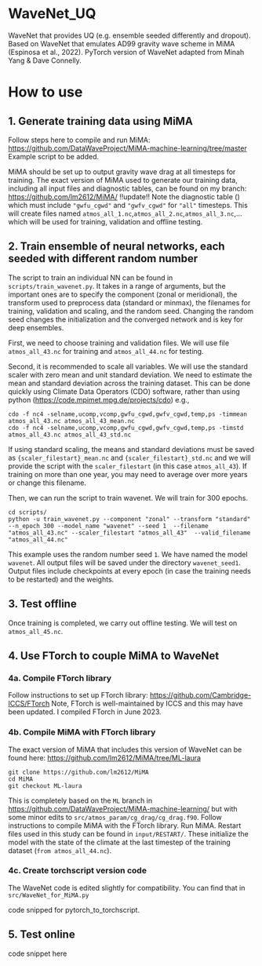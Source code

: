 # WaveNet_UQ
WaveNet that provides UQ (e.g. ensemble seeded differently and dropout). Based on WaveNet that emulates AD99 gravity wave scheme in MiMA (Espinosa et al., 2022). PyTorch version of WaveNet adapted from Minah Yang &amp; Dave Connelly.

# How to use
## 1. Generate training data using MiMA
Follow steps here to compile and run MiMA: https://github.com/DataWaveProject/MiMA-machine-learning/tree/master
Example script to be added.

MiMA should be set up to output gravity wave drag at all timesteps for training. 
The exact version of MiMA used to generate our training data, including all input files
and diagnostic tables, can be found on my branch: https://github.com/lm2612/MiMA/ !!update!!
Note the diagnostic table () which must include `"gwfu_cgwd"` and `"gwfv_cgwd"` for `"all"` timesteps.
This will create files named `atmos_all_1.nc`,`atmos_all_2.nc`,`atmos_all_3.nc`,...
which will be used for training, validation and offline testing.

## 2. Train ensemble of neural networks, each seeded with different random number
The script to train an individual NN can be found in `scripts/train_wavenet.py`. It takes in a range of arguments, but the important
ones are to specify the component (zonal or meridional), the transform used to preprocess data (standard or minmax), 
the filenames for training, validation and scaling, and the random seed. Changing the random seed changes the initialization and the 
converged network and is key for deep ensembles.

First, we need to choose training and validation files. We will use file `atmos_all_43.nc` for training and `atmos_all_44.nc` for testing. 

Second, it is recommended to scale all variables. We will use the standard scaler with zero mean and unit standard deviation. 
We need to estimate the mean and standard deviation across the training dataset. 
This can be done quickly using Climate Data Operators (CDO) software, rather than using python (https://code.mpimet.mpg.de/projects/cdo) e.g.,  
```
cdo -f nc4 -selname,ucomp,vcomp,gwfu_cgwd,gwfv_cgwd,temp,ps -timmean atmos_all_43.nc atmos_all_43_mean.nc
cdo -f nc4 -selname,ucomp,vcomp,gwfu_cgwd,gwfv_cgwd,temp,ps -timstd atmos_all_43.nc atmos_all_43_std.nc
```

If using standard scaling, the means and standard deviations must be saved as `{scaler_filestart}_mean.nc` and `{scaler_filestart}_std.nc` and we will provide the 
script with the `scaler_filestart` (in this case `atmos_all_43`). If training on more than one year, you may need to average over more years or change this filename.

Then, we can run the script to train wavenet. We will train for 300 epochs. 
```
cd scripts/
python -u train_wavenet.py --component "zonal" --transform "standard"  --n_epoch 300 --model_name "wavenet" --seed 1  --filename "atmos_all_43.nc" --scaler_filestart "atmos_all_43"  --valid_filename "atmos_all_44.nc"
```

This example uses the random number seed `1`. We have named the model `wavenet`. All output files will be saved under the directory `wavenet_seed1`. Output files include checkpoints at every epoch (in case the training needs to be restarted) and the weights.


## 3. Test offline
Once training is completed, we carry out offline testing. We will test on `atmos_all_45.nc`.


## 4. Use FTorch to couple MiMA to WaveNet
### 4a. Compile FTorch library 
Follow instructions to set up FTorch library: https://github.com/Cambridge-ICCS/FTorch
Note, FTorch is well-maintained by ICCS and this may have been updated. I compiled FTorch in June 2023.

### 4b. Compile MiMA with FTorch library
The exact version of MiMA that includes this version of WaveNet can be found here: https://github.com/lm2612/MiMA/tree/ML-laura
```
git clone https://github.com/lm2612/MiMA
cd MiMA
git checkout ML-laura
```

This is completely based on the `ML` branch in https://github.com/DataWaveProject/MiMA-machine-learning/ but with some minor edits to
`src/atmos_param/cg_drag/cg_drag.f90`. 
Follow instructions to compile MiMA with the FTorch library.
Run MiMA.
Restart files used in this study can be found in `input/RESTART/`. These initialize the model with the state of the climate at the last 
timestep of the training dataset (`from atmos_all_44.nc`).


### 4c. Create torchscript version code 
The WaveNet code is edited slightly for compatibility. You can find that in `src/WaveNet_for_MiMA.py`

code snipped for pytorch_to_torchscript.

## 5. Test online
code snippet here



